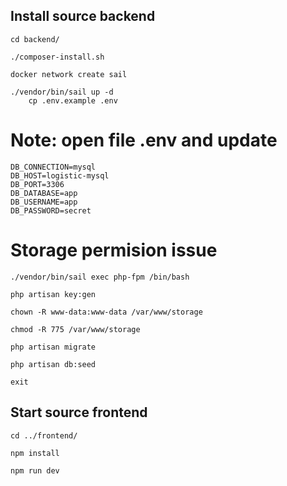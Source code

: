 ## Install source backend

    cd backend/

    ./composer-install.sh 

    docker network create sail

    ./vendor/bin/sail up -d
        cp .env.example .env

   # Note: open file .env and update 

    DB_CONNECTION=mysql
    DB_HOST=logistic-mysql
    DB_PORT=3306
    DB_DATABASE=app
    DB_USERNAME=app
    DB_PASSWORD=secret    

   # Storage permision issue

    ./vendor/bin/sail exec php-fpm /bin/bash

    php artisan key:gen

    chown -R www-data:www-data /var/www/storage

    chmod -R 775 /var/www/storage

    php artisan migrate

    php artisan db:seed

    exit

## Start source frontend 

    cd ../frontend/

    npm install

    npm run dev
    
